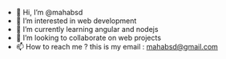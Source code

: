 - 👋 Hi, I’m @mahabsd
- 👀 I’m interested in web development
- 🌱 I’m currently learning angular and nodejs 
- 💞️ I’m looking to collaborate on web projects
- 📫 How to reach me ? this is my email : mahabsd@gmail.com

<!---
mahabsd/mahabsd is a ✨ special ✨ repository because its `README.md` (this file) appears on your GitHub profile.
You can click the Preview link to take a look at your changes.
--->
